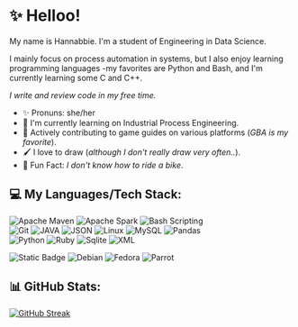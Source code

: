 # ✨ Helloo!

My name is Hannabbie. I'm a student of Engineering in Data Science.

I mainly focus on process automation in systems, but I also enjoy learning programming languages
-my favorites are Python and Bash, and I'm currently learning some C and C++.

*I write and review code in my free time.*

- ✨ Pronuns: she/her
- 🌱 I'm currently learning on Industrial Process Engineering.
- 👾 Actively contributing to game guides on various platforms (*GBA is my favorite*).
- 🖌️ I love to draw (*although I don't really draw very often..*).
- 🦜 Fun Fact: *I don't know how to ride a bike*.

## 💻 My Languages/Tech Stack:
![Apache Maven](https://img.shields.io/badge/Apache_Maven-%23C71A36?style=for-the-badge&logo=apachemaven)
![Apache Spark](https://img.shields.io/badge/Apache_Spark-%23E25A1C?style=for-the-badge&logo=apachespark&logoColor=%23FFFFFF)
![Bash Scripting](https://img.shields.io/badge/Bash_Scripting-%23000000?style=for-the-badge&logo=gnubash&logoColor=%234EAA25)<br>
![Git](https://img.shields.io/badge/Git-%23FFFFFF?style=for-the-badge&logo=git)
![JAVA](https://img.shields.io/badge/Java-%23FF4438?style=for-the-badge)
![JSON](https://img.shields.io/badge/JSON-%23FFFFFF?style=for-the-badge&logo=json&logoColor=%23000000)
![Linux](https://img.shields.io/badge/Linux-%23FCC624?style=for-the-badge&logo=linux&logoColor=%23000000)
![MySQL](https://img.shields.io/badge/MySQL-%234479A1?style=for-the-badge&logo=mysql&logoColor=%23FB923C)
![Pandas](https://img.shields.io/badge/Pandas-%23150458?style=for-the-badge&logo=pandas&logoColor=%23E20074)<br>
![Python](https://img.shields.io/badge/Python-%23FFE801?style=for-the-badge&logo=python&logoColor=%233776AB)
![Ruby ](https://img.shields.io/badge/Ruby-%23CC342D?style=for-the-badge&logo=ruby&logoColor=%23FFFFFF)
![Sqlite](https://img.shields.io/badge/Sqlite-%23003B57?style=for-the-badge&logo=sqlite&logoColor=%23FFFFFF)
![XML](https://img.shields.io/badge/XML-%23005FAD?style=for-the-badge&logo=xml)

![Static Badge](https://img.shields.io/badge/Favorite_OS%3A-%23000000?style=for-the-badge&label=%E2%9C%A8&labelColor=%237D4698) ![Debian](https://img.shields.io/badge/Debian-%23A81D33?style=for-the-badge&logo=debian&logoColor=%23A81D33&labelColor=%23FFFFFF) ![Fedora](https://img.shields.io/badge/Fedora-%2351A2DA?style=for-the-badge&logo=fedora&logoColor=%2351A2DA&labelColor=%23FFFFFF) ![Parrot](https://img.shields.io/badge/Parrot-%2315E0ED?style=for-the-badge&logo=parrot-security&logoColor=%2315E0ED&labelColor=%23FFFFFF)

## 📊 GitHub Stats:
[![GitHub Streak](https://streak-stats.demolab.com?user=HXXNBIE&theme=shadow-purple&locale=es&short_numbers=true)](https://git.io/streak-stats)